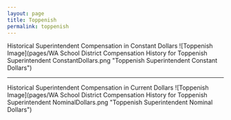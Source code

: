 ```yaml
---
layout: page
title: Toppenish
permalink: toppenish
---
```



Historical Superintendent Compensation in Constant Dollars
![Toppenish Image](pages/WA School District Compensation History for Toppenish Superintendent ConstantDollars.png "Toppenish Superintendent Constant Dollars")

___

Historical Superintendent Compensation in Current Dollars
![Toppenish Image](pages/WA School District Compensation History for Toppenish Superintendent NominalDollars.png "Toppenish Superintendent Nominal Dollars")